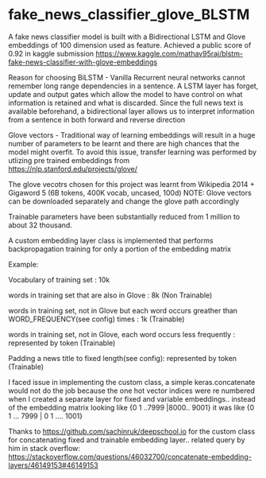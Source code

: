 # fake_news_classifier_glove_BLSTM

A fake news classifier model is built with a Bidirectional LSTM and Glove embeddings of 100 dimension used as feature. Achieved a public score of 0.92 in kaggle submission
https://www.kaggle.com/mathav95raj/blstm-fake-news-classifier-with-glove-embeddings

Reason for choosing
BiLSTM - Vanilla Recurrent neural networks cannot remember long range dependencies in a sentence. A LSTM layer has forget, update and output gates which allow the model to have control on what information is retained and what is discarded. Since the full news text is available beforehand, a bidirectional layer allows us to interpret information from a sentence in both forward and reverse direction

Glove vectors - Traditional way of learning embeddings will result in a huge number of parameters to be learnt and there are high chances that the model might overfit. To avoid this issue, transfer learning was performed by utlizing pre trained embeddings from https://nlp.stanford.edu/projects/glove/  
 
The glove vecotrs chosen for this project was learnt from Wikipedia 2014 + Gigaword 5 (6B tokens, 400K vocab, uncased, 100d) 
NOTE: Glove vectors can be downloaded separately and change the glove path accordingly

 Trainable parameters have been substantially reduced from 1 million to about 32 thousand.

A custom embedding layer class is implemented that performs backpropagation training for only a portion of the embedding matrix

Example:

Vocabulary of training set : 10k

words in training set that are also in Glove : 8k  (Non Trainable)

words in training set, not in Glove but each word occurs greather than WORD_FREQUENCY(see config) times : 1k (Trainable)

words in training set, not in Glove, each word occurs less frequently : represented by <other> token (Trainable)

Padding a news title to fixed length(see config): represented by <pad> token (Trainable)

I faced issue in implementing the custom class, a simple keras.concatenate would not do the job because the one hot vector indices were re numbered when I created a separate layer for fixed and variable embeddings.. instead of the embedding matrix looking like {0 1 ..7999 |8000.. 9001} it was like {0 1 ... 7999 | 0 1 .... 1001}
			


Thanks to https://github.com/sachinruk/deepschool.io for the custom class for concatenating fixed and trainable embedding layer..
related query by him in stack overflow: https://stackoverflow.com/questions/46032700/concatenate-embedding-layers/46149153#46149153

